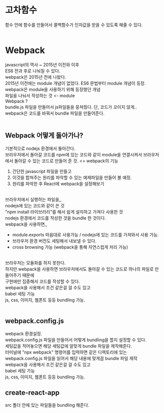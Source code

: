 # 고차함수
함수 안에 함수를 만들어서 콜백함수가 인자값을 받을 수 있도록 해줄 수 있다.
<br>
<br>

# Webpack
javascript의 역사 ~
2015년 이전와 이후
<br>
ES6 전과 후로 나눠질 수 있다.
<br>
webpack은 2015년 전에 나왔다.
<br>
2015년 이전에는 module 개념이 없었다. ES6 문법부터 module 개념이 등장.
<br>
webpack은 module을 사용하기 위해 등장했던 개념
<br>
파일을 나눠서 작성하는 것 <- module
<br>
Webpack ?
<br>
bundle.js 파일을 만들어서 js파일들을 뭉쳐줬다. 단, 코드가 꼬이지 않게..
<br>
webpack은 코드를 바꿔서 bundle 파일을 만들어준다.
<br>
<br>

## Webpack 어떻게 돌아가나?
기본적으로 nodejs 환경에서 돌아간다.
<br>
브라우저에서 돌아갈 코드를 npm에 있는 코드와 같이 module을 연결시켜서 브라우저에서 돌아갈 수 있는 코드로 만들어 준 것. <= webpack의 기능
<br>
1. 간단한 javascript 파일을 만들고
2. 이것을 합쳐주는 원리를 파악할 수 있는 예제파일을 만들어 볼 예정.
3. 원리를 파악한 후 React에 webpack을 설정해보기
   
<br>
브라우저에서 실행하는 파일을,,
<br>
nodejs에 있는 코드와 같이 쓴 것
<br>
"npm install 라이브러리"를 해서 쉽게 설치하고 가져다 사용한 것
<br>
nodejs 환경에서 코드를 작성한 것을 bundle 한 것이다.
<br>
webpack을 사용하면,,

- module.exports 마음대로 사용가능 / nodejs에 있는 코드를 가져와서 사용 가능.
- 브라우저 환경 버전도 세팅해서 내보낼 수 있다.
- cross browsing 가능 (webpack을 통해 자연스럽게 처리 가능)

<br>
브라우저는 모듈화를 하지 못한다. 
<br>
하지만 webpack을 사용하면 브라우저에서도 돌아갈 수 있는 코드로 하나의 파일로 만들어주기 때문에 
<br>
구현에만 집중해서 코드를 작성할 수 있다.

<br>
webpack을 사용해서 조건 같은걸 걸 수도 있고
<br>
babel 세팅 가능
<br>
js, css, 이미지, 웹폰트 등등 bundling 가능.
<br>
<br>

## webpack.config.js
webpack 환경설정.
<br>
webpack.config.js 파일을 만들어서 어떻게 bundling을 할지 설정할 수 있다.
<br>
세팅값을 적어놓으면 해당 세팅값에 알맞게 bundle 파일을 제작해준다.
<br>
터미널에 "npx webpack" 명령어를 입력하면 같은 디렉토리에 있는 webpack.config.js 파일을 읽어서 해당 내용에 맞게끔 bundle 파일 제작
<br>
webpack을 사용해서 조건 같은걸 걸 수도 있고
<br>
babel 세팅 가능
<br>
js, css, 이미지, 웹폰트 등등 bundling 가능.
<br>

## create-react-app
src 폴더 안에 있는 파일들을 bundling 해준다.